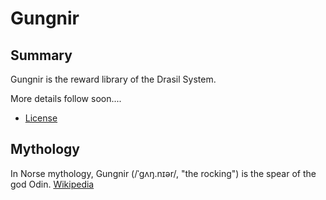 # Gungnir

## Summary
Gungnir is the reward library of the Drasil System.

More details follow soon....

* [License]( https://www.drasil.io/licenses/LICENSE-1.0)

## Mythology
In Norse mythology, Gungnir (/ˈɡʌŋ.nɪər/, "the rocking") is the spear of the god Odin.
[Wikipedia](https://en.wikipedia.org/wiki/Gungnir)
